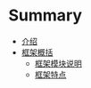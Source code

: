 # Summary

* [介绍](README.md)
* [框架概括](../introduce/kuang_jia_gai_kuo.md)
   * [框架模块说明](../introduce/kuang_jia_mo_kuai_shuo_ming.md)
   * [框架特点](../introduce/kuangjia_te_dian_md.md)

